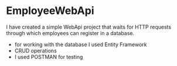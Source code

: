 # EmployeeWebApi
 
I have created a simple WebApi project that waits for HTTP requests through which employees can register in a database.
- for working with the database I used Entity Framework
- CRUD operations
- I used POSTMAN for testing
